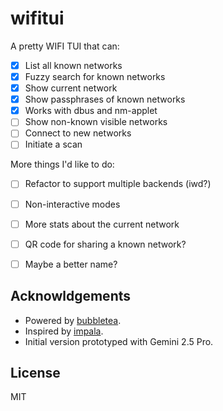 # wifitui

A pretty WIFI TUI that can:
- [x] List all known networks
- [x] Fuzzy search for known networks
- [x] Show current network
- [x] Show passphrases of known networks
- [x] Works with dbus and nm-applet
- [ ] Show non-known visible networks
- [ ] Connect to new networks
- [ ] Initiate a scan

More things I'd like to do:
- [ ] Refactor to support multiple backends (iwd?)
- [ ] Non-interactive modes
- [ ] More stats about the current network
- [ ] QR code for sharing a known network?
- [ ] Maybe a better name?


## Acknowldgements

- Powered by [bubbletea](https://github.com/charmbracelet/bubbletea).
- Inspired by [impala](https://github.com/pythops/impala).
- Initial version prototyped with Gemini 2.5 Pro.

## License

MIT
